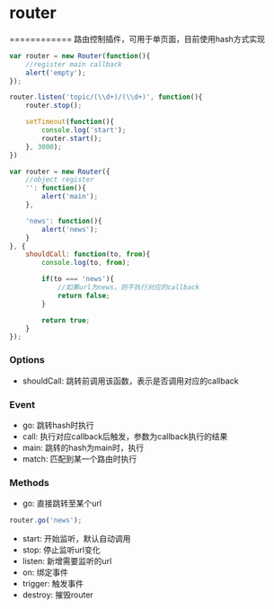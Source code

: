 # router
============
路由控制插件，可用于单页面，目前使用hash方式实现

```js
var router = new Router(function(){
    //register main callback
    alert('empty');
});

router.listen('topic/(\\d+)/(\\d+)', function(){
    router.stop();

    setTimeout(function(){
        console.log('start');
        router.start();
    }, 3000);
})
```

```js
var router = new Router({
    //object register
    '': function(){
        alert('main');
    },

    'news': function(){
        alert('news');
    }
}, {
    shouldCall: function(to, from){
        console.log(to, from);

        if(to === 'news'){
            //如果url为news，则不执行对应的callback
            return false;
        }

        return true;
    }
});
```

### Options

* shouldCall: 跳转前调用该函数，表示是否调用对应的callback

### Event

* go: 跳转hash时执行
* call: 执行对应callback后触发，参数为callback执行的结果
* main: 跳转的hash为main时，执行
* match: 匹配到某一个路由时执行

### Methods

* go: 直接跳转至某个url

```js
router.go('news');
```

* start: 开始监听，默认自动调用
* stop: 停止监听url变化
* listen: 新增需要监听的url
* on: 绑定事件
* trigger: 触发事件
* destroy: 摧毁router